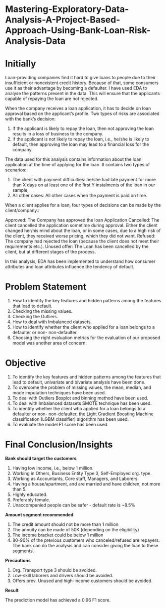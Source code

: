 # Mastering-Exploratory-Data-Analysis-A-Project-Based-Approach-Using-Bank-Loan-Risk-Analysis-Data
# **Initially**

Loan-providing companies find it hard to give loans to people due to their insufficient or nonexistent credit history. Because of that, some consumers use it as their advantage by becoming a defaulter. I have used EDA to analyse the patterns present in the data. This will ensure that the applicants capable of repaying the loan are not rejected.

When the company receives a loan application, it has to decide on loan approval based on the applicant’s profile. Two types of risks are associated with the bank’s decision:

  1. If the applicant is likely to repay the loan, then not approving the loan results in a loss of business to the company.
  2. If the applicant is not likely to repay the loan, i.e., he/she is likely to default, then approving the loan may lead to a financial loss for the company.

The data used for this analysis contains information about the loan application at the time of applying for the loan. It contains two types of scenarios:

  1. The client with payment difficulties: he/she had late payment for more than X days on at least one of the first Y instalments of the loan in our sample,
  2. All other cases: All other cases when the payment is paid on time.
     
When a client applies for a loan, four types of decisions can be made by the client/company.:

  Approved: The Company has approved the loan Application
  Cancelled: The client cancelled the application sometime during approval. Either the client changed her/his mind about the loan, or in some cases, due              to a high risk of the client, they received worse pricing, which they did not want.
  Refused: The company had rejected the loan (because the client does not meet their requirements etc.).
  Unused offer: The Loan has been cancelled by the client, but at different stages of the process.

In this analysis, EDA has been implemented to understand how consumer attributes and loan attributes influence the tendency of default.

# **Problem Statement**
1.  How to identify the key features and hidden patterns among the features that lead to default.
2.  Checking the missing values.
3.  Checking the Outliers.
4.  How to deal with Imbalanced datasets.
5.  How to identify whether the client who applied for a loan belongs to a defaulter or non- non-defaulter.
6.  Choosing the right evaluation metrics for the evaluation of our proposed model was another area of concern.


# **Objective**
1.  To identify the key features and hidden patterns among the features that lead to default, univariate and bivariate analysis have been done.
2.  To overcome the problem of missing values, the  mean, median, and mode imputation techniques have been used.
3.  To deal with Outliers Boxplot and binning method have been used.
4.  To deal with Imbalanced datasets SMOTE technique has been used.
5.  To identify whether the client who applied for a loan belongs to a defaulter or non- non-defaulter, the Light Gradient Boosting Machine             
    classification (LGBM classifier) algorithm has been used.
6.  To evaluate the model F1 score has been used.

# **Final Conclusion/Insights**

**Bank should target the customers**
1. Having low income, i.e., below 1 million.
2. Working in Others, Business Entity Type 3, Self-Employed  org. type.
3. Working as Accountants, Core staff, Managers, and Laborers.
4. Having a house/apartment, and are married and have children, not more than 5.
5. Highly educated.
6. Preferably female.
7. Unaccompanied people can be safer -  default rate is ~8.5%

**Amount segment recommended**

1. The credit amount should not be more than 1 million
2. The annuity can be made of 50K (depending on the eligibility)
3. The income bracket could be below 1 million
4. 80-90% of the previous customers who canceled/refused are repayers. The bank can do the analysis and can consider giving the loan to these segments.

**Precautions**

1. Org. Transport type 3 should be avoided.
2. Low-skill laborers and drivers  should be avoided.
3. Offers prev. Unused and high-income customers should be avoided.

**Result**

The prediction model has achieved a 0.96 F1 score.
